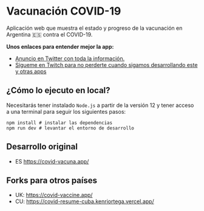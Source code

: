 # Vacunación COVID-19

Aplicación web que muestra el estado y progreso de la vacunación en Argentina 🇪🇸 contra el COVID-19.

**Unos enlaces para entender mejor la app:**
* [Anuncio en Twitter con toda la información.](https://twitter.com/midudev/status/1352231403136708611)
* [Sígueme en Twitch para no perderte cuando sigamos desarrollando este y otras apps](https://www.twitch.tv/midudev)

## ¿Cómo lo ejecuto en local?

Necesitarás tener instalado `Node.js` a partir de la versión 12 y tener acceso a una terminal para seguir los siguientes pasos:

```
npm install # instalar las dependencias
npm run dev # levantar el entorno de desarrollo
```
## Desarrollo original
- ES https://covid-vacuna.app/

## Forks para otros países

- UK: https://covid-vaccine.app/
- CU: https://covid-resume-cuba.kenriortega.vercel.app/


